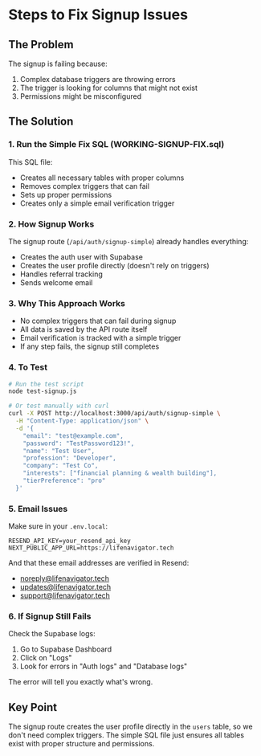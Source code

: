 # Steps to Fix Signup Issues

## The Problem
The signup is failing because:
1. Complex database triggers are throwing errors
2. The trigger is looking for columns that might not exist
3. Permissions might be misconfigured

## The Solution

### 1. Run the Simple Fix SQL (WORKING-SIGNUP-FIX.sql)
This SQL file:
- Creates all necessary tables with proper columns
- Removes complex triggers that can fail
- Sets up proper permissions
- Creates only a simple email verification trigger

### 2. How Signup Works
The signup route (`/api/auth/signup-simple`) already handles everything:
- Creates the auth user with Supabase
- Creates the user profile directly (doesn't rely on triggers)
- Handles referral tracking
- Sends welcome email

### 3. Why This Approach Works
- No complex triggers that can fail during signup
- All data is saved by the API route itself
- Email verification is tracked with a simple trigger
- If any step fails, the signup still completes

### 4. To Test
```bash
# Run the test script
node test-signup.js

# Or test manually with curl
curl -X POST http://localhost:3000/api/auth/signup-simple \
  -H "Content-Type: application/json" \
  -d '{
    "email": "test@example.com",
    "password": "TestPassword123!",
    "name": "Test User",
    "profession": "Developer",
    "company": "Test Co",
    "interests": ["financial planning & wealth building"],
    "tierPreference": "pro"
  }'
```

### 5. Email Issues
Make sure in your `.env.local`:
```
RESEND_API_KEY=your_resend_api_key
NEXT_PUBLIC_APP_URL=https://lifenavigator.tech
```

And that these email addresses are verified in Resend:
- noreply@lifenavigator.tech
- updates@lifenavigator.tech
- support@lifenavigator.tech

### 6. If Signup Still Fails
Check the Supabase logs:
1. Go to Supabase Dashboard
2. Click on "Logs" 
3. Look for errors in "Auth logs" and "Database logs"

The error will tell you exactly what's wrong.

## Key Point
The signup route creates the user profile directly in the `users` table, so we don't need complex triggers. The simple SQL file just ensures all tables exist with proper structure and permissions.